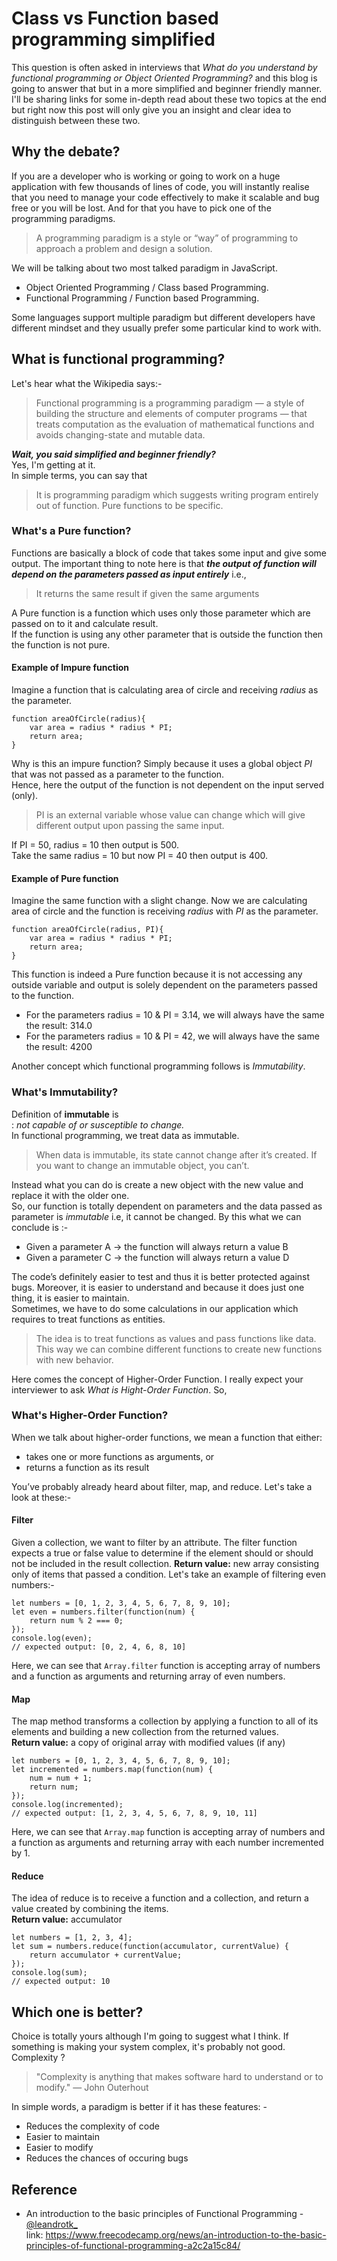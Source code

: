 # Class vs Function based programming simplified
This question is often asked in interviews that *What do you understand by functional programming or Object Oriented Programming?* and this blog is going to answer that but in a more simplified and beginner friendly manner.  
I'll be sharing links for some in-depth read about these two topics at the end but right now this post will only give you an insight and clear idea to distinguish between these two.

## Why the debate?
If you are a developer who is working or going to work on a huge application with few thousands of lines of code, you will instantly realise that you need to manage your code effectively to make it scalable and bug free or you will be lost.
And for that you have to pick one of the programming paradigms.
> A programming paradigm is a style or “way” of programming to approach a problem and design a solution.  

We will be talking about two most talked paradigm in JavaScript.
* Object Oriented Programming / Class based Programming.
* Functional Programming / Function based Programming. 

Some languages support multiple paradigm but different developers have different mindset and they usually prefer some particular kind to work with.

## What is functional programming?
Let's hear what the Wikipedia says:-
>Functional programming is a programming paradigm — a style of building the structure and elements of computer programs — that treats computation as the evaluation of mathematical functions and avoids changing-state and mutable data.

***Wait, you said simplified and beginner friendly?***  
Yes, I'm getting at it.  
In simple terms, you can say that  
>It is programming paradigm which suggests writing program entirely out of function. Pure functions to be specific.

### What's a Pure function?
Functions are basically a block of code that takes some input and give some output. The important thing to note here is that ***the output of function will depend on the parameters passed as input entirely*** i.e., 
>It returns the same result if given the same arguments

A Pure function is a function which uses only those parameter which are passed on to it and calculate result.  
If the function is using any other parameter that is outside the function then the function is not pure.

#### Example of Impure function
Imagine a function that is calculating area of circle and receiving *radius* as the parameter.
```
function areaOfCircle(radius){ 
    var area = radius * radius * PI;
    return area;
}
```
Why is this an impure function? Simply because it uses a global object *PI* that was not passed as a parameter to the function.  
Hence, here the output of the function is not dependent on the input served (only).
>PI is an external variable whose value can change which will give different output upon passing the same input.

If PI = 50, radius = 10 then output is 500.  
Take the same radius = 10 but now PI = 40 then output is 400.  

#### Example of Pure function
Imagine the same function with a slight change. Now we are calculating area of circle and the function is receiving *radius* with *PI* as the parameter.
```
function areaOfCircle(radius, PI){ 
    var area = radius * radius * PI;
    return area;
}
```
This function is indeed a Pure function because it is not accessing any outside variable and output is solely dependent on the parameters passed to the function.

* For the parameters radius = 10 & PI = 3.14, we will always have the same the result: 314.0
* For the parameters radius = 10 & PI = 42, we will always have the same the result: 4200

Another concept which functional programming follows is *Immutability*.
### What's Immutability?

Definition of **immutable** is  
: *not capable of or susceptible to change.*  
In functional programming, we treat data as immutable.  
>When data is immutable, its state cannot change after it’s created. If you want to change an immutable object, you can’t.

Instead what you can do is create a new object with the new value and replace it with the older one.  
So, our function is totally dependent on parameters and the data passed as parameter is *immutable* i.e, it cannot be changed. By this what we can conclude is :-  
* Given a parameter A → the function will always  return a value B
* Given a parameter C → the function will always return a value D

The code’s definitely easier to test and thus it is better protected against bugs.
Moreover, it is easier to understand and because it does just one thing, it is easier to maintain.  
Sometimes, we have to do some calculations in our application which requires to treat functions as entities.  
>The idea is to treat functions as values and pass functions like data. This way we can combine different functions to create new functions with new behavior.

Here comes the concept of Higher-Order Function. I really expect your interviewer to ask *What is Hight-Order Function*. So,
### What's Higher-Order Function?
When we talk about higher-order functions, we mean a function that either:
* takes one or more functions as arguments, or
* returns a function as its result

You’ve probably already heard about filter, map, and reduce. Let's take a look at these:-
#### Filter
Given a collection, we want to filter by an attribute. The filter function expects a true or false value to determine if the element should or should not be included in the result collection.
**Return value:** new array consisting only of items that passed a condition.
Let's take an example of filtering even numbers:-  
```
let numbers = [0, 1, 2, 3, 4, 5, 6, 7, 8, 9, 10];
let even = numbers.filter(function(num) {
    return num % 2 === 0;
});
console.log(even);
// expected output: [0, 2, 4, 6, 8, 10]
```
Here, we can see that `Array.filter` function is accepting array of numbers and a function as arguments and returning array of even numbers.
#### Map
The map method transforms a collection by applying a function to all of its elements and building a new collection from the returned values.  
**Return value:** a copy of original array with modified values (if any)
```
let numbers = [0, 1, 2, 3, 4, 5, 6, 7, 8, 9, 10];
let incremented = numbers.map(function(num) {
    num = num + 1;
    return num;
});
console.log(incremented);
// expected output: [1, 2, 3, 4, 5, 6, 7, 8, 9, 10, 11]
```
Here, we can see that `Array.map` function is accepting array of numbers and a function as arguments and returning array with each number incremented by 1.
#### Reduce
The idea of reduce is to receive a function and a collection, and return a value created by combining the items.  
**Return value:** accumulator
```
let numbers = [1, 2, 3, 4];
let sum = numbers.reduce(function(accumulator, currentValue) {
    return accumulator + currentValue;
});
console.log(sum);
// expected output: 10
```
## Which one is better?
Choice is totally yours although I'm going to suggest what I think.
If something is making your system complex, it's probably not good. Complexity ?
> "Complexity is anything that makes software hard to understand or to modify." — John Outerhout  

In simple words, a paradigm is better if it has these features: -
* Reduces the complexity of code
* Easier to maintain
* Easier to modify
* Reduces the chances of occuring bugs
## Reference
* An introduction to the basic principles of Functional Programming - [@leandrotk_](https://twitter.com/LeandroTk_)  
link: https://www.freecodecamp.org/news/an-introduction-to-the-basic-principles-of-functional-programming-a2c2a15c84/